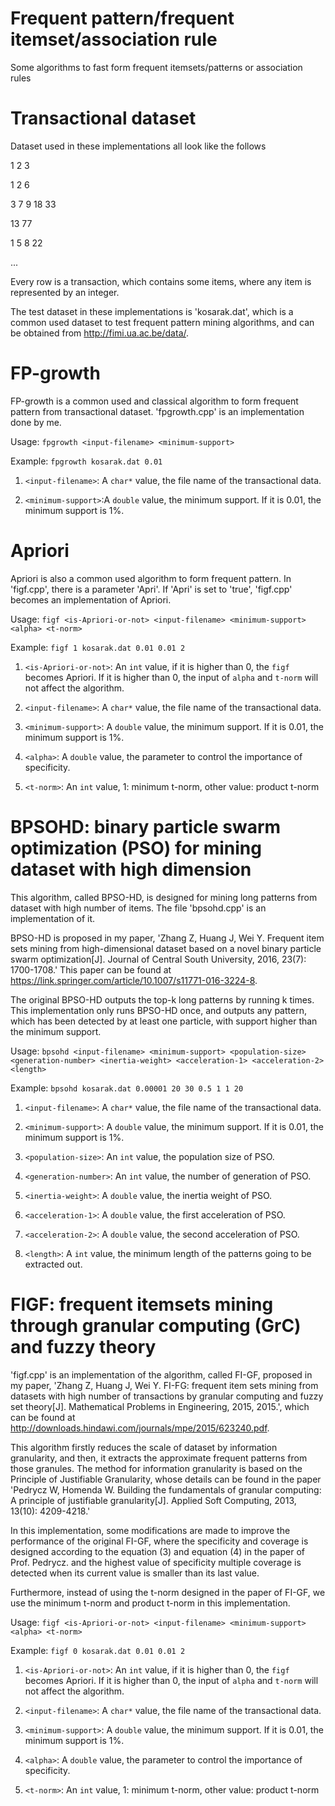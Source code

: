 # Frequent pattern/frequent itemset/association rule
Some algorithms to fast form frequent itemsets/patterns or association rules
# Transactional dataset
Dataset used in these implementations all look like the follows

1 2 3

1 2 6

3 7 9 18 33

13 77

1 5 8 22

...

Every row is a transaction, which contains some items, where any item is represented by an integer.

The test dataset in these implementations is 'kosarak.dat', which is a common used dataset to test frequent pattern mining algorithms, and can be obtained from http://fimi.ua.ac.be/data/.
# FP-growth
FP-growth is a common used and classical algorithm to form frequent pattern from transactional dataset. 'fpgrowth.cpp' is an implementation done by me.

Usage: `fpgrowth <input-filename> <minimum-support>`

Example: `fpgrowth kosarak.dat 0.01`

1. `<input-filename>`: A `char*` value, the file name of the transactional data.

2. `<minimum-support>`:A `double` value, the minimum support. If it is 0.01, the minimum support is 1%.
# Apriori
Apriori is also a common used algorithm to form frequent pattern. In 'figf.cpp', there is a parameter 'Apri'. If 'Apri' is set to 'true', 'figf.cpp' becomes an implementation of Apriori.

Usage: `figf <is-Apriori-or-not> <input-filename> <minimum-support> <alpha> <t-norm>`

Example: `figf 1 kosarak.dat 0.01 0.01 2`

1. `<is-Apriori-or-not>`:  An `int` value, if it is higher than 0, the `figf` becomes Apriori. If it is higher than 0, the input of `alpha` and `t-norm` will not affect the algorithm.

2. `<input-filename>`:     A `char*` value, the file name of the transactional data.

3. `<minimum-support>`:    A `double` value, the minimum support. If it is 0.01, the minimum support is 1%.

4. `<alpha>`:              A `double` value, the parameter to control the importance of specificity.

5. `<t-norm>`:             An `int` value, 1: minimum t-norm, other value: product t-norm
# BPSOHD: binary particle swarm optimization (PSO) for mining dataset with high dimension
This algorithm, called BPSO-HD, is designed for mining long patterns from dataset with high number of items. The file 'bpsohd.cpp' is an implementation of it.

BPSO-HD is proposed in my paper, 'Zhang Z, Huang J, Wei Y. Frequent item sets mining from high-dimensional dataset based on a novel binary particle swarm optimization[J]. Journal of Central South University, 2016, 23(7): 1700-1708.' This paper can be found at https://link.springer.com/article/10.1007/s11771-016-3224-8.

The original BPSO-HD outputs the top-k long patterns by running k times. This implementation only runs BPSO-HD once, and outputs any pattern, which has been detected by at least one particle, with support higher than the minimum support.

Usage: `bpsohd <input-filename> <minimum-support> <population-size> <generation-number> <inertia-weight> <acceleration-1> <acceleration-2> <length>`

Example: `bpsohd kosarak.dat 0.00001 20 30 0.5 1 1 20`

1. `<input-filename>`:    A `char*` value, the file name of the transactional data.

2. `<minimum-support>`:   A `double` value, the minimum support. If it is 0.01, the minimum support is 1%.

3. `<population-size>`:   An `int` value, the population size of PSO.

4. `<generation-number>`: An `int` value, the number of generation of PSO.

5. `<inertia-weight>`:    A `double` value, the inertia weight of PSO.

6. `<acceleration-1>`:    A `double` value, the first acceleration of PSO.

7. `<acceleration-2>`:    A `double` value, the second acceleration of PSO.

8. `<length>`:            A `int` value, the minimum length of the patterns going to be extracted out.

# FIGF: frequent itemsets mining through granular computing (GrC) and fuzzy theory
'figf.cpp' is an implementation of the algorithm, called FI-GF, proposed in my paper, 'Zhang Z, Huang J, Wei Y. FI-FG: frequent item sets mining from datasets with high number of transactions by granular computing and fuzzy set theory[J]. Mathematical Problems in Engineering, 2015, 2015.', which can be found at http://downloads.hindawi.com/journals/mpe/2015/623240.pdf.

This algorithm firstly reduces the scale of dataset by information granularity, and then, it extracts the approximate frequent patterns from those granules. The method for information granularity is based on the Principle of Justifiable Granularity, whose details can be found in the paper 'Pedrycz W, Homenda W. Building the fundamentals of granular computing: A principle of justifiable granularity[J]. Applied Soft Computing, 2013, 13(10): 4209-4218.'

In this implementation, some modifications are made to improve the performance of the original FI-GF, where the specificity and coverage is designed according to the equation (3) and equation (4) in the paper of Prof. Pedrycz. and the highest value of specificity multiple coverage is detected when its current value is smaller than its last value.

Furthermore, instead of using the t-norm designed in the paper of FI-GF, we use the minimum t-norm and product t-norm in this implementation.

Usage: `figf <is-Apriori-or-not> <input-filename> <minimum-support> <alpha> <t-norm>`

Example: `figf 0 kosarak.dat 0.01 0.01 2`

1. `<is-Apriori-or-not>`:  An `int` value, if it is higher than 0, the `figf` becomes Apriori. If it is higher than 0, the input of `alpha` and `t-norm` will not affect the algorithm.

2. `<input-filename>`:     A `char*` value, the file name of the transactional data.

3. `<minimum-support>`:    A `double` value, the minimum support. If it is 0.01, the minimum support is 1%.

4. `<alpha>`:              A `double` value, the parameter to control the importance of specificity.

5. `<t-norm>`:             An `int` value, 1: minimum t-norm, other value: product t-norm
